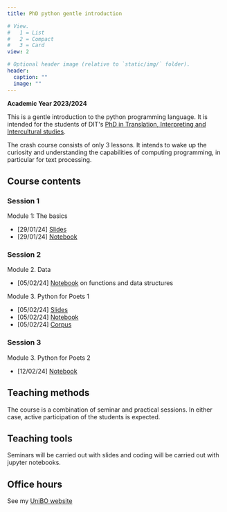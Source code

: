 ```yaml
---
title: PhD python gentle introduction

# View.
#   1 = List
#   2 = Compact
#   3 = Card
view: 2

# Optional header image (relative to `static/img/` folder).
header:
  caption: ""
  image: ""
---
```


**Academic Year 2023/2024**


This is a gentle introduction to the python programming language. It is intended
for the students of DIT's [PhD in Translation, Interpreting and Intercultural 
studies](https://phd.unibo.it/traduzione-interpretazione-interculturalita/en).

The crash course consists of only 3 lessons. It intends to wake up the 
curiosity and understanding the capabilities of computing programming, in 
particular for text processing.  


## Course contents

### Session 1

Module 1: The basics
* \[29/01/24\] [Slides](https://github.com/TinfFoil/dit_learning_python/blob/main/01_the_basics/notes/dit_learning_python_01.pdf)
* \[29/01/24\] [Notebook](https://github.com/TinfFoil/dit_learning_python/blob/main/01_the_basics/code/DIT_python_notebook_1_static.ipynb)

### Session 2

Module 2. Data
* \[05/02/24\] [Notebook](https://github.com/TinfFoil/learning_dit_python/blob/main/02_python_data/02_PythonData_static.ipynb) on functions and data structures

Module 3. Python for Poets 1
* \[05/02/24\] [Slides](https://github.com/TinfFoil/dit_learning_python/blob/main/03_python_4_poets1/notes/02_python_4_poets.pdf)
* \[05/02/24\] [Notebook](https://github.com/TinfFoil/learning_dit_python/blob/main/03_python_4_poets1/code/02_Python4Poets_1stpart_static.ipynb)
* \[05/02/24\] [Corpus](https://github.com/TinfFoil/learning_dit_python/blob/main/03_python_4_poets1/code/genesis.txt)


### Session 3

Module 3. Python for Poets 2

* \[12/02/24\] [Notebook](https://github.com/TinfFoil/learning_dit_python/blob/main/04_python_4_poets2/Python4Poets_2ndpart_static.ipynb) 


## Teaching methods

The course is a combination of seminar and practical sessions. In either case, 
active participation of the students is expected. 


<!--## Evaluation {#evaluation}

This lesson is not subject to formal evaluation. Students attending to at least
two out of the three sessions will obtain an extra point in the 
Computer-assisted Translation lesson.-->

## Teaching tools

Seminars will be carried out with slides and coding will be carried out with 
jupyter notebooks.

## Office hours

See my [UniBO website](https://www.unibo.it/sitoweb/a.barron)
